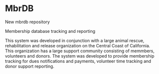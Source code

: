 MbrDB
=====

New mbrdb repository

Membership database tracking and reporting

This system was developed in conjunction with a large animal rescue, rehabilitation and release organization on the Central Coast of California. This organization has a large support community consisting of memmbers, volunteers and donors. The system was developed to provide membership tracking for dues notifications and payments, volunteer time tracking and donor support reporting.

